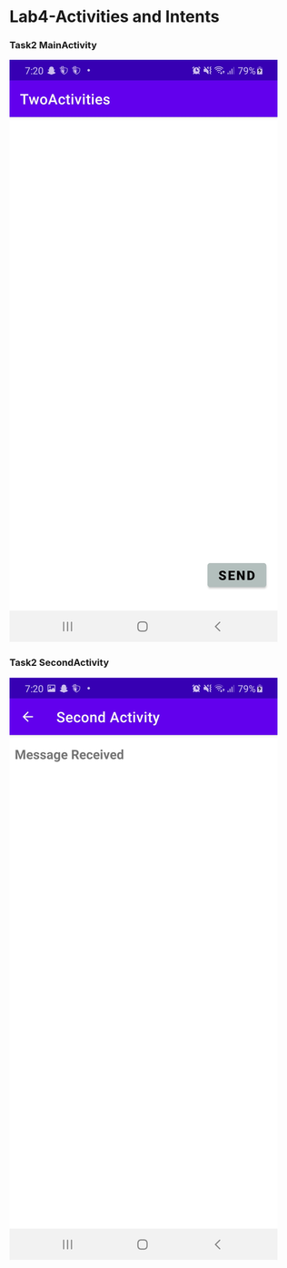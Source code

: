 # Lab4-Activities and Intents
### Task2 MainActivity
![](./Task2ss.jpg)
### Task2 SecondActivity
![](./Task2ss2.jpg)

